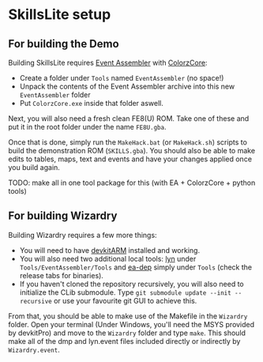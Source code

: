 
# SkillsLite setup

## For building the Demo

Building SkillsLite requires [Event Assembler](https://feuniverse.us/t/event-assembler/1749?u=stanh) with [ColorzCore](https://feuniverse.us/t/colorzcore/3970?u=stanh):

- Create a folder under `Tools` named `EventAssembler` (no space!)
- Unpack the contents of the Event Assembler archive into this new `EventAssembler` folder
- Put `ColorzCore.exe` inside that folder aswell.

Next, you will also need a fresh clean FE8(U) ROM. Take one of these and put it in the root folder under the name `FE8U.gba`.

Once that is done, simply run the `MakeHack.bat` (or `MakeHack.sh`) scripts to build the demonstration ROM (`SKILLS.gba`). You should also be able to make edits to tables, maps, text and events and have your changes applied once you build again.

TODO: make all in one tool package for this (with EA + ColorzCore + python tools)

## For building Wizardry

Building Wizardry requires a few more things:

- You will need to have [devkitARM](https://devkitpro.org/wiki/Getting_Started) installed and working.
- You will also need two additional local tools: [lyn](https://github.com/StanHash/lyn) under `Tools/EventAssembler/Tools` and [ea-dep](https://github.com/StanHash/ea-dep) simply under `Tools` (check the release tabs for binaries).
- If you haven't cloned the repository recursively, you will also need to initialize the CLib submodule. Type `git submodule update --init --recursive` or use your favourite git GUI to achieve this.

From that, you should be able to make use of the Makefile in the `Wizardry` folder. Open your terminal (Under Windows, you'll need the MSYS provided by devkitPro) and move to the `Wizardry` folder and type `make`. This should make all of the dmp and lyn.event files included directly or indirectly by `Wizardry.event`.
